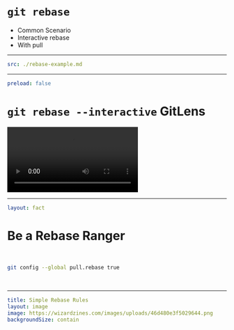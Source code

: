 # `git rebase`

- Common Scenario
- Interactive rebase
- With pull

---

```yaml
src: ./rebase-example.md
```

---

```yaml
preload: false
```

# `git rebase --interactive` GitLens

<video controls autoplay="true">
   <source src="/rebase_interactive_gitlens.webm" type="video/webm">
</video>

---

```yaml
layout: fact
```

# Be a Rebase Ranger

<br>

<v-click>

```bash
git config --global pull.rebase true
```

</v-click> 
<br>
<v-click>

<noto-cowboy-hat-face class="text-6xl"/>

</v-click>

---

```yaml
title: Simple Rebase Rules
layout: image
image: https://wizardzines.com/images/uploads/46d480e3f5029644.png
backgroundSize: contain
```

<!-- cite: https://wizardzines.com/comics/rules-for-rebasing/ -->
